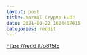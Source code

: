 ```yaml
--- 
layout: post 
title: Normal Crypto FUD? 
date: 2021-06-22 1624407615 
categories: reddit 
--- 
```

https://redd.it/o615tx